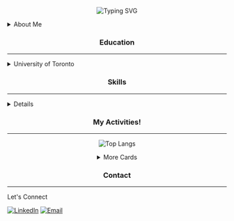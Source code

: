 <!-- 👋👋 stalkers, if you're reading this, you are probably on the source code of my profile's README :) -->
<!-- HEADER -->
<div align="center">

<!--https://git.io/typing-svg-->
![Typing SVG](https://readme-typing-svg.herokuapp.com/?center=true&vCenter=true&lines=Hello!;I'm+Eric+Miao;Welcome+to+my+GitHub+profile!)
</div>

<!-- ABOUT ME section -->
<details>
<summary>About Me</summary>

Hey! My name is Eric Miao, currently studying at the University of Toronto. I program in Python and Java.
My current focus is on ML/AI (very broad terms), but my interests lie in computer vision and LLM, and currently working on an LLM project!

I dislike sitting in front of computer for long times, so I explored a lot of hobbies to enjoy. I love driving stick, biking, going to gun and airgun ranges, learning how to 3D design
and 3D printing, self-learning flight training manual, and just chillin at home watching YouTube and learning new things. There are also goals I am ambitiously pursuing, including getting a motorcycle license, a pilot's license for both fixed-wing aircrafts and helicopters, finishing the project I mentioned before the next decade, and travelling around the world :D

Thank you for visiting my profile. Below are just some more information about me. **Plz hire me**
</details>

<!-- Subsections of my profile -->
<h3 align="center">Education</h3>

------

<details>
<summary>University of Toronto</summary>

[<img src="https://engsci.utoronto.ca/wp-content/uploads/2023/02/EngSci_Signature_655.svg" alt="University of Toronto Division of Engineering Science" style="width:60%" />](https://engsci.utoronto.ca/)
<!--h3 align="center">:school: University of Toronto</h3>
<h4 align="center">:mortar_board: Engineering Science</h4-->
<h4>:mag: Specialization in Machine Intelligence</h4>
</details>

<!-- section break -->

<h3 align="center">Skills</h3>

------

<details>
<!-- <summary>Keeping track of tools, concepts, and skills I learned</summary> -->

### Skills
<!-- https://skillicons.dev -->
![My Skills (Languages)](https://skillicons.dev/icons?perline=8&i=java,py,c,cpp,matlab,arduino)

### Artificial Intelligence and Machine Learning
![My Skills (Frameworks)](https://skillicons.dev/icons?perline=8&i=pytorch,tensorflow,sklearn)

**Concepts**:

Supervised Learning, Unsupervised Learning, Reinforcement Learning

Neural Networks (MLP, CNN, RNN, GNN), Auto-encoders, Attention and Transformers, Interpretability, LLM

### Tools and Libraries
![My Skills (Tools)](https://skillicons.dev/icons?perline=8&i=aws,docker,mysql,sqlite,flutter,git,github,gradle,jenkins,nextjs,npm,nodejs,pytorch,react,selenium,ubuntu,yarn,tailwind)
</details>

<!-- section break -->

<h3 align="center">My Activities!</h3>

------

<div align="center" valign="center">

![Top Langs](https://github-readme-stats.vercel.app/api/top-langs?username=MiaoE&layout=donut&size_weight=0.5&count_weight=0.5&theme=algolia&langs_count=6&hide=stata,jupyter+notebook&show=java,python)

<details>
<summary>More Cards</summary>

<!--https://git.io/streak-stats-->
![GitHub Streak](https://streak-stats.demolab.com?user=MiaoE&theme=algolia&card_width=850&ring=fc7405&fire=fc7405)

<!--https://github.com/anuraghazra/github-readme-stats-->
![GitHub stats](https://github-readme-stats.vercel.app/api?username=MiaoE&hide=stars,issues,contribs&show_icons=true&theme=algolia&card_width=850)
</details>

</div>

<!-- section break -->

<h3 align="center">Contact</h3>

------

Let's Connect
  
[![LinkedIn](https://img.shields.io/badge/-LinkedIn-0A66C2?logo=linkedin&logoColor=white)](https://linkedin.com/in/miaoe)
[![Email](https://img.shields.io/badge/-Email-D14836?logo=gmail&logoColor=white)](mailto:ericxmiao@gmail.com)

